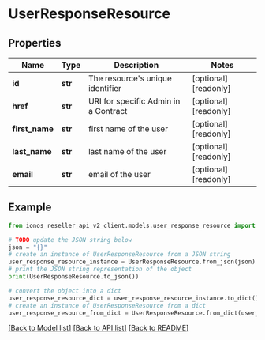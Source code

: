 # UserResponseResource


## Properties

Name | Type | Description | Notes
------------ | ------------- | ------------- | -------------
**id** | **str** | The resource&#39;s unique identifier | [optional] [readonly] 
**href** | **str** | URI for specific Admin in a Contract | [optional] [readonly] 
**first_name** | **str** | first name of the user | [optional] [readonly] 
**last_name** | **str** | last name of the user | [optional] [readonly] 
**email** | **str** | email of the user | [optional] [readonly] 

## Example

```python
from ionos_reseller_api_v2_client.models.user_response_resource import UserResponseResource

# TODO update the JSON string below
json = "{}"
# create an instance of UserResponseResource from a JSON string
user_response_resource_instance = UserResponseResource.from_json(json)
# print the JSON string representation of the object
print(UserResponseResource.to_json())

# convert the object into a dict
user_response_resource_dict = user_response_resource_instance.to_dict()
# create an instance of UserResponseResource from a dict
user_response_resource_from_dict = UserResponseResource.from_dict(user_response_resource_dict)
```
[[Back to Model list]](../README.md#documentation-for-models) [[Back to API list]](../README.md#documentation-for-api-endpoints) [[Back to README]](../README.md)


